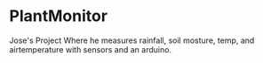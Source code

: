 # PlantMonitor
Jose's Project Where he measures rainfall, soil mosture, temp, and airtemperature with sensors and an arduino.
